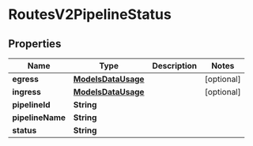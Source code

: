 

# RoutesV2PipelineStatus


## Properties

| Name | Type | Description | Notes |
|------------ | ------------- | ------------- | -------------|
|**egress** | [**ModelsDataUsage**](ModelsDataUsage.md) |  |  [optional] |
|**ingress** | [**ModelsDataUsage**](ModelsDataUsage.md) |  |  [optional] |
|**pipelineId** | **String** |  |  |
|**pipelineName** | **String** |  |  |
|**status** | **String** |  |  |



